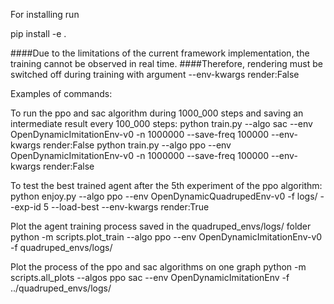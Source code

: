 For installing run

pip install -e .

####Due to the limitations of the current framework implementation, the training cannot be observed in real time. 
####Therefore, rendering must be switched off during training with argument --env-kwargs render:False 

Examples of commands:

To run the ppo and sac algorithm during 1000_000 steps and saving an intermediate result every 100_000 steps:
python train.py --algo sac --env OpenDynamicImitationEnv-v0 -n 1000000 --save-freq 100000 --env-kwargs render:False
python train.py --algo ppo --env OpenDynamicImitationEnv-v0 -n 1000000 --save-freq 100000 --env-kwargs render:False

To test the best trained agent after the 5th experiment of the ppo algorithm:
python enjoy.py --algo ppo --env OpenDynamicQuadrupedEnv-v0 -f logs/ --exp-id 5 --load-best --env-kwargs render:True

Plot the agent training process saved in the quadruped_envs/logs/ folder
python -m scripts.plot_train --algo ppo --env OpenDynamicImitationEnv-v0 -f quadruped_envs/logs/

Plot the process of the ppo and sac algorithms on one graph
python -m scripts.all_plots --algos ppo sac --env OpenDynamicImitationEnv -f ../quadruped_envs/logs/